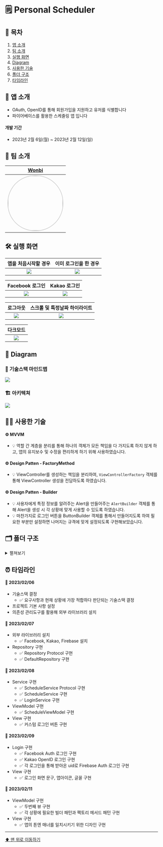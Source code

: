# 🗒️ Personal Scheduler

## 📖 목차
1. [앱 소개](#-앱-소개)
2. [팀 소개](#-팀-소개)
3. [실행 화면](#-실행-화면)
4. [Diagram](#-diagram)
5. [사용한 기술](#-사용한-기술)
6. [폴더 구조](#-폴더-구조)
7. [타임라인](#-타임라인)


## 🔬 앱 소개
- OAuth, OpenID를 통해 회원가입을 지원하고 유저를 식별합니다
- 파이어베이스를 활용한 스케줄링 앱 입니다

#### 개발 기간
- 2023년 2월 6일(월) ~ 2023년 2월 12일(일)

## 🌱 팀 소개
|[Wonbi](https://github.com/wonbi92)|
|:---:|
| <img width="180px" img style="border: 2px solid lightgray; border-radius: 90px;-moz-border-radius: 90px;-khtml-border-radius: 90px;-webkit-border-radius: 90px;" src="https://avatars.githubusercontent.com/u/88074999?v=4">| 

## 🛠 실행 화면
|앱을 처음시작할 경우|이미 로그인을 한 경우|
|:-:|:-:|
![](https://i.imgur.com/iTcAl3O.gif)|![](https://i.imgur.com/4rnAAxX.gif)

|Facebook 로그인|Kakao 로그인|
|:-:|:-:|
![](https://i.imgur.com/KNryQHy.gif)|![](https://i.imgur.com/m48ShWO.gif)|

|로그아웃|스크롤 및 특정날짜 하이라이트|
|:-:|:-:|
![](https://i.imgur.com/lmJ11YL.gif)|![](https://i.imgur.com/s3NjgQB.gif)|

|다크모드|
|:-:|
![](https://i.imgur.com/fBGNeMf.gif)|


## 👀 Diagram

### 🐙 기술스택 마인드맵
![](https://i.imgur.com/2TE3agR.png)

### 🏗 아키텍쳐
![](https://i.imgur.com/45Kd6le.png)

## 🏃🏻 사용한 기술

#### ⚙️ MVVM 
- 💡 역할 간 계층을 분리를 통해 하나의 객체가 모든 책임을 다 가지도록 하지 않게 하고, 앱의 유지보수 및 수정을 편리하게 하기 위해 사용하였습니다.

#### ⚙️ Design Patten - FactoryMethod

- 💡 ViewController를 생성하는 책임을 분리하여, `ViewControllerFactory` 객체를 통해 ViewController 생성을 전담하도록 하였습니다.

#### ⚙️ Design Patten - Builder
- 💡 사용자에게 특정 정보를 알려주는 Alert을 만들어주는 `AlertBuilder` 객체를 통해 Alert을 생성 시 각 상황에 맞게 사용할 수 있도록 하였습니다.
- 💡 마찬가지로 로그인 버튼을 ButtonBuilder 객체를 통해서 만들어지도록 하여 필요한 부분만 설정하면 나머지는 규격에 맞게 설정되도록 구현해보았습니다.

 
## 🗂 폴더 구조


<details>
<summary> 
펼쳐보기
</summary>

```
PersonalScheduler
├── Utility
│   ├── AlretBuilder.swift
│   ├── ButtonBuilder.swift
│   ├── Date+.swift
│   ├── LoginButton.swift
│   ├── RemoteDBError.swift
│   └── ViewControllerFactory.swift
├── Scene
│   ├── LoginView
│   │   ├── LoginViewController.swift
│   │   └── LoginViewModel.swift
│   ├── SchedulePreview.swift
│   └── ScheduleView
│       ├── Components
│       │   ├── ScheduleCell.swift
│       │   ├── ScheduleCellViewModel.swift
│       │   └── ScheduleHeaderView.swift
│       ├── ScheduleViewController.swift
│       └── ScheduleViewModel.swift
├── Service
│   ├── LoginService.swift
│   ├── Protocol
│   │   └── ScheduleServiceable.swift
│   ├── Schedule.swift
│   └── ScheduleService.swift
├── Repository
│   ├── DefaultRepository.swift
│   ├── Protocol
│   │   └── Repository.swift
│   └── ScheduleEntity.swift
├── AppDelegate.swift
├── SceneDelegate.swift
├── Config.xcconfig
├── Info.plist
└── Assets.xcassets
    ├── AccentColor.colorset
    │   └── Contents.json
    ├── AppIcon.appiconset
    │   ├── 1024.png
    │   ├── 114.png
    │   ├── 120.png
    │   ├── 180.png
    │   ├── 29.png
    │   ├── 40.png
    │   ├── 57.png
    │   ├── 58.png
    │   ├── 60.png
    │   ├── 80.png
    │   ├── 87.png
    │   └── Contents.json
    ├── facebook.imageset
    │   ├── Contents.json
    │   ├── f_logo_RGB-White_144.png
    │   ├── f_logo_RGB-White_250.png
    │   └── f_logo_RGB-White_72.png
    ├── kakao.imageset
    │   ├── Contents.json
    │   ├── kakao_l.png
    │   ├── kakao_m.png
    │   └── kakao_s.png
    └── Contents.json
```
</details>

## ⏰ 타임라인

#### 👟 2023/02/06
- 기술스택 결정
    - ✅ 요구사항과 현재 상황에 가장 적합하다 판단되는 기술스택 결정
- 프로젝트 기본 사항 설정
- 의존성 관리도구를 활용해 외부 라이브러리 설치

#### 👟 2023/02/07
- 외부 라이브러리 설치
    - ✅ Facebook, Kakao, Firebase 설치
- Repository 구현
    - ✅ Repository Protocol 구현
    - ✅ DefaultRepository 구현

#### 👟 2023/02/08
- Service 구현
    - ✅ ScheduleService Protocol 구현
    - ✅ ScheduleService 구현
    - ✅ LoginService 구현
- ViewModel 구현
    - ✅ ScheduleViewModel 구현
- View 구현
    - ✅ 커스텀 로그인 버튼 구현

#### 👟 2023/02/09
- Login 구현
    - ✅ Facebook Auth 로그인 구현
    - ✅ Kakao OpenID 로그인 구현
    - ✅ 각 로그인을 통해 받아온 uid로 Firebase Auth 로그인 구현
- View 구현
    - ✅ 로그인 화면 문구, 앱아이콘, 글꼴 구현

#### 👟 2023/02/11
- ViewModel 구현
    - ✅ 두번째 뷰 구현
    - ✅ 각 상황에 필요한 빌더 패턴과 팩토리 메서드 패턴 구현
- View 구현
    - ✅ 앱의 톤엔 매너를 일치시키기 위한 디자인 구현

---

[⬆️ 맨 위로 이동하기](#-gyro-data)

